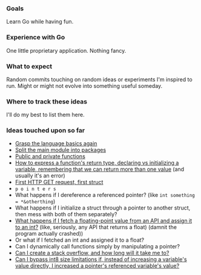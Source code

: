 ### Goals

Learn Go while having fun.

### Experience with Go

One little proprietary application. Nothing fancy.

### What to expect

Random commits touching on random ideas or experiments I'm inspired to run. Might or might not evolve into something useful someday.

### Where to track these ideas

I'll do my best to list them here.

### Ideas touched upon so far

- [Grasp the language basics again](https://github.com/mk360/go-sandbox/commit/b8973b9ca4050a7d9b4e6ead2f381b6b2d8aab0f)
- [Split the main module into packages](https://github.com/mk360/go-sandbox/commit/b8973b9ca4050a7d9b4e6ead2f381b6b2d8aab0f)
- [Public and private functions](https://github.com/mk360/go-sandbox/commit/b8973b9ca4050a7d9b4e6ead2f381b6b2d8aab0f)
- [How to express a function's return type, declaring vs initializing a variable, remembering that we can return more than one value](https://github.com/mk360/go-sandbox/commit/b8973b9ca4050a7d9b4e6ead2f381b6b2d8aab0f) (and usually it's an error)
- [First HTTP GET request, first struct](https://github.com/mk360/go-sandbox/commit/b8973b9ca4050a7d9b4e6ead2f381b6b2d8aab0f)
- `p o i n t e r s`
- What happens if I dereference a referenced pointer? (like `int something = *&otherthing`)
- What happens if I initialize a struct through a pointer to another struct, then mess with both of them separately?
- [What happens if I fetch a floating-point value from an API and assign it to an int?](https://github.com/mk360/go-sandbox/commit/0df478a00acbe3cbfc5305c7ebb81912f9f8fd0a) (like, seriously, any API that returns a float) (damnit the program actually crashed))
- Or what if I fetched an int and assigned it to a float?
- Can I dynamically call functions simply by manipulating a pointer?
- [Can I create a stack overflow, and how long will it take me to?](https://github.com/mk360/go-sandbox/commit/a87416518067ace10634c5aeb6337618105636d7)
- [Can I bypass int8 size limitations if, instead of increasing a variable's value directly, I increased a pointer's referenced variable's value?](https://github.com/mk360/go-sandbox/commit/7309301d64223aad79751f8e076db3dc92efc384)